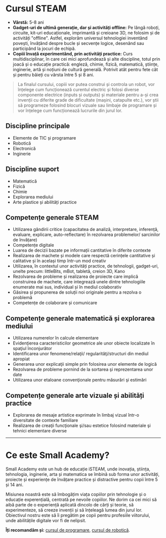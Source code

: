 # Cursul STEAM

- **Vârstă:** 5-8 ani
- **Gadget-uri de ultimă generație, dar și activități offline:** Pe lângă roboți, circuite, kit-uri educaționale, imprimantă și creioane 3D, ne folosim și de activități "offline". Astfel, explorăm universul tehnologiei inventând povești, învățând despre bucle și secvențe logice, desenând sau participând la jocuri de echipă.
- **Copiii învață experimentând, prin activități practice:** Curs multidisciplinar, în care cei mici aprofundează și alte discipline, totul prin joacă și o educație practică: engleză, chimie, fizică, matematică, științe, inginerie, artă și noțiuni de cultură generală. Potrivit atât pentru fete cât și pentru băieți cu vârsta între 5 și 8 ani.

> La finalul cursului, copiii vor putea construi și controla un robot, vor înțelege cum funcționează curentul electric și folosi diverse componente electrice (inputs și outputs) și materiale pentru a-și crea invenții cu diferite grade de dificultate (mașini, catapulte etc.), vor știi să programeze folosind blocuri vizuale sau limbaje de programare și vor înțelege cum funcționează lucrurile din jurul lor.


## Discipline principale
- Elemente de TIC și programare
- Robotică
- Electronică
- Inginerie

## Discipline suport
- Matematică
- Fizică
- Chimie
- Explorarea mediului
- Arte plastice și abilități practice

## Competențe generale STEAM
- Utilizarea gândirii critice (capacitatea de analiză, interpretare, inferență, evaluare, explicare, auto-reflectare) în rezolvarea problemelor/ sarcinilor de învățare)
- Competențe digitale
- Luarea de decizii bazate pe informații cantitative în diferite contexte
- Realizarea de machete și modele care respectă cerințele cantitative și calitative și în același timp într-un mod creativ
- Utilizarea, în contextul unor activități practice, de tehnologii, gadget-uri, unelte precum: littleBits, mBot, tabletă, creion 3D, Kano
- Rezolvarea de probleme și realizarea de proiecte care implică construirea de machete, care integrează unele dintre tehnologiile enumerate mai sus, individual și în mediul colaborativ
- Găsirea și propunerea de soluții noi originale pentru a rezolva o problemă
- Competențe de colaborare și comunicare

## Competențe generale matematică și explorarea mediului
- Utilizarea numerelor în calcule elementare
- Evidenţierea caracteristicilor geometrice ale unor obiecte localizate în spaţiul înconjurător
- Identificarea unor fenomene/relaţii/ regularităţi/structuri din mediul apropiat
- Generarea unor explicaţii simple prin folosirea unor elemente de logică
- Rezolvarea de probleme pornind de la sortarea şi reprezentarea unor date
- Utilizarea unor etaloane convenţionale pentru măsurări şi estimări

## Competențe generale arte vizuale și abilități practice
- Explorarea de mesaje artistice exprimate în limbaj vizual într-o diversitate de contexte familiare
- Realizarea de creaţii funcţionale şi/sau estetice folosind materiale şi tehnici elementare diverse

---

# Ce este Small Academy?

Small Academy este un hub de educație iSTEAM, unde inovația, știința, tehnologia, inginerie, arta și matematica se îmbină sub forma unor activități, proiecte și experiențe de învățare practice și distractive pentru copii între 5 și 14 ani.

Misiunea noastră este să îmbogățim viața copiilor prin tehnologie și o educație experențială, centrată pe nevoile copiilor. Ne dorim ca cei mici să aibă parte de o experiență aplicată dincolo de cărți și teorie, să experimenteze, să creeze invenții și să înțeleagă lumea din jurul lor. Obiectivul nostru este să îi pregătim pe copii pentru profesiile viitorului, unde abilitățile digitale vor fi de nelipsit.

**Îți recomandăm și:** [cursul de programare](https://github.com/SmallAcademy/curs-programare), [cursul de robotică](https://github.com/SmallAcademy/curs-robotica).
